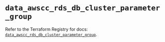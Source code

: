# `data_awscc_rds_db_cluster_parameter_group`

Refer to the Terraform Registry for docs: [`data_awscc_rds_db_cluster_parameter_group`](https://registry.terraform.io/providers/hashicorp/awscc/0.70.0/docs/data-sources/rds_db_cluster_parameter_group).
